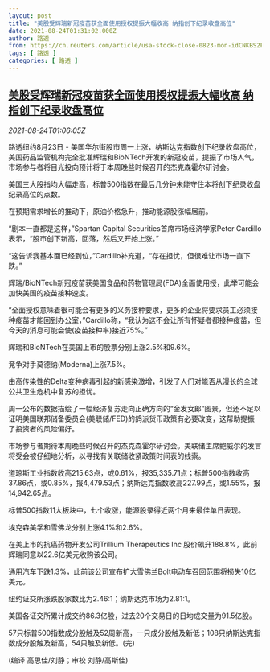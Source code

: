 ```yaml
---
layout: post
title: "美股受辉瑞新冠疫苗获全面使用授权提振大幅收高 纳指创下纪录收盘高位"
date: 2021-08-24T01:31:02.000Z
author: 路透
from: https://cn.reuters.com/article/usa-stock-close-0823-mon-idCNKBS2FP01I
tags: [ 路透 ]
categories: [ 路透 ]
---
```

<!--1629768662000-->
[美股受辉瑞新冠疫苗获全面使用授权提振大幅收高 纳指创下纪录收盘高位](https://cn.reuters.com/article/usa-stock-close-0823-mon-idCNKBS2FP01I)
------

<div>
<div><i>2021-08-24T01:06:05Z</i></div><p>路透纽约8月23日 - 美国华尔街股市周一上涨，纳斯达克指数创下纪录收盘高位，美国药品监管机构完全批准辉瑞和BioNTech开发的新冠疫苗，提振了市场人气，市场参与者将目光投向预计将于本周晚些时候召开的杰克森霍尔研讨会。</p><p>美国三大股指均大幅走高，标普500指数在最后几分钟未能守住本将创下纪录收盘纪录高位的点数。</p><p>在预期需求增长的推动下，原油价格急升，推动能源股涨幅居前。</p><p>“剧本一直都是这样，”Spartan Capital Securities首席市场经济学家Peter Cardillo表示，“股市创下新高，回落，然后又开始上涨。”</p><p>“这告诉我基本面已经到位，”Cardillo补充道，“存在担忧，但很难让市场一直下跌。”</p><p>辉瑞/BioNTech新冠疫苗获美国食品和药物管理局(FDA)全面使用授，此举可能会加快美国的疫苗接种速度。</p><p>“全面授权意味着很可能会有更多的义务接种要求，更多的企业将要求员工必须接种疫苗才能回到办公室，”Cardillo称，“我认为这不会让所有怀疑者都接种疫苗，但今天的消息可能会使(疫苗接种率)接近75%。”</p><p>辉瑞和BioNTech在美国上市的股票分别上涨2.5%和9.6%。</p><p>竞争对手莫德纳(Moderna)上涨7.5%。</p><p>由高传染性的Delta变种病毒引起的新感染激增，引发了人们对能否从漫长的全球公共卫生危机中复苏的担忧。</p><p>周一公布的数据描绘了一幅经济复苏走向正确方向的“金发女郎”图景，但还不足以证明美国联邦储备委员会(美联储/FED)的鸽派货币政策有必要改变，这帮助提振了投资者的风险偏好。</p><p>市场参与者期待本周晚些时候召开的杰克森霍尔研讨会。美联储主席鲍威尔的发言将受会被仔细地分析，以寻找有关联储收紧政策时间表的线索。</p><p>道琼斯工业指数收高215.63点，或0.61%，报35,335.71点；标普500指数收高37.86点，或0.85%，报4,479.53点；纳斯达克指数收高227.99点，或1.55%，报14,942.65点。</p><p>标普500指数11大板块中，七个收涨，能源股录得近两个月来最佳单日表现。</p><p>埃克森美孚和雪佛龙分别上涨4.1%和2.6%。</p><p>在美上市的抗癌药物开发公司Trillium Therapeutics Inc 股价飙升188.8%，此前辉瑞同意以22.6亿美元收购该公司。</p><p>通用汽车下跌1.3%，此前该公司宣布扩大雪佛兰Bolt电动车召回范围将损失10亿美元。</p><p>纽约证交所涨跌股家数比为2.46:1；纳斯达克市场为2.81:1。</p><p>美国各证交所累计成交约86.3亿股，过去20个交易日的日均成交量为91.5亿股。</p><p>57只标普500指数成分股触及52周新高，一只成分股触及新低；108只纳斯达克指数成分股触及新高，54只触及新低。(完)</p><p>(编译 高思佳/刘静；审校 刘静/高斯佳)</p>
</div>
